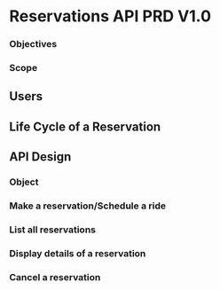 # Reservations API PRD V1.0

### Objectives

### Scope

## Users

## Life Cycle of a Reservation

## API Design
### Object 
### Make a reservation/Schedule a ride
### List all reservations
### Display details of a reservation
### Cancel a reservation


